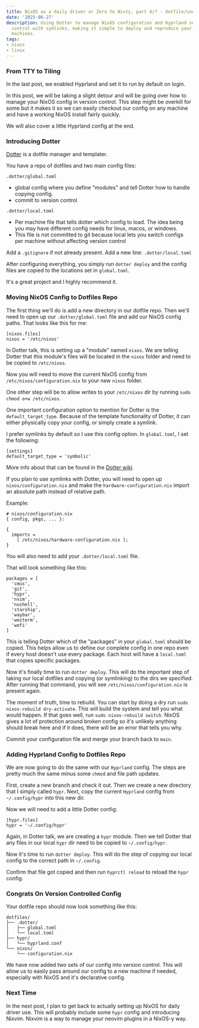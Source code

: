 ```yaml
---
title: NixOS as a daily driver or Zero to Nixty, part 4/? - dotfile/config management
date: '2025-06-27'
description: Using Dotter to manage NixOS configuration and Hyprland settings in version
  control with symlinks, making it simple to deploy and reproduce your setup across
  machines.
tags:
- nixos
- linux
---
```


### From TTY to Tiling

In the last post, we enabled Hyprland and set it to run by default on login.

In this post, we will be taking a slight detour and will be going over how to
manage your NixOS config in version control. This step might be overkill for
some but it makes it so we can easily checkout our config on any machine and
have a working NixOS install fairly quickly.

We will also cover a little Hyprland config at the end.

### Introducing Dotter

[Dotter](https://github.com/SuperCuber/dotter) is a dotfile manager and templater.

You have a repo of dotfiles and two main config files:

`.dotter/global.toml`
  - global config where you define "modules" and tell Dotter how to handle
    copying config.
  - commit to version control

`.dotter/local.toml`
  - Per machine file that tells dotter which config to load. The idea being
  you may have different config needs for linux, macos, or windows.
  - This file is not committed to git because local lets you switch configs
  per machine without affecting version control

Add a `.gitignore` if not already present.
Add a new line:
`.dotter/local.toml`

After configuring everything, you simply run `dotter deploy` and the config
files are copied to the locations set in `global.toml`.

It's a great project and I highly recommend it.

### Moving NixOS Config to Dotfiles Repo

The first thing we'll do is add a new directory in our dotfile repo. Then
we'll need to open up our `.dotter/global.toml` file and add our NixOS config
paths. That looks like this for me:

```
[nixos.files]
nixos = '/etc/nixos'
```

In Dotter talk, this is setting up a "module" named `nixos`. We are telling Dotter
that this module's files will be located in the `nixos` folder and need to be
copied to `/etc/nixos`.

Now you will need to move the current NixOS config from
`/etc/nixos/configuration.nix` to your new `nixos` folder.

One other step will be to allow writes to your `/etc/nixos` dir by running
`sudo chmod o+w /etc/nixos`.

One important configuration option to mention for Dotter is the
`default_target_type`. Because of the template functionality of Dotter,
it can either physically copy your config, or simply create a symlink.

I prefer symlinks by default so I use this config option. In `global.toml`, I
set the following:

```
[settings]
default_target_type = 'symbolic'
```

More info about that can be found in the [Dotter wiki](https://github.com/SuperCuber/dotter/wiki/5.-Built%E2%80%90ins,-Helpers,-and-Settings#settings).

If you plan to use symlinks with Dotter, you will need to open up
`nixos/configuration.nix` and make the `hardware-configuration.nix` import
an absolute path instead of relative path.

Example:

```
# nixos/configuration.nix
{ config, pkgs, ... }:

{
  imports =
    [ /etc/nixos/hardware-configuration.nix ];
}
```

You will also need to add your `.dotter/local.toml` file.

That will look something like this:

```
packages = [
  'cmus',
  'git',
  'hypr',
  'nvim',
  'nushell',
  'starship',
  'waybar',
  'wezterm',
  'wofi'
]
```

This is telling Dotter which of the "packages" in your `global.toml` should be
copied. This helps allow us to define our complete config in one repo even if
every host doesn't use every package. Each host will have a `local.toml` that
copies specific packages.

Now it's finally time to run `dotter deploy`. This will do the important step
of taking our local dotfiles and copying (or symlinking) to the dirs we
specified. After running that command, you will see
`/etc/nixos/configuration.nix` is present again.

The moment of truth, time to rebuild. You can start by doing a dry run
`sudo nixos-rebuild dry-activate`. This will build the system and tell you what
would happen. If that goes well, run `sudo nixos-rebuild switch`. NixOS gives a lot
of protection around broken config so it's unlikely anything should break here
and if it does, there will be an error that tells you why.

Commit your configuration file and merge your branch back to `main`.

### Adding Hyprland Config to Dotfiles Repo

We are now going to do the same with our `Hyprland` config. The steps are pretty
much the same minus some `chmod` and file path updates.

First, create a new branch and check it out. Then we create a new directory that
I simply called `hypr`. Next, copy the current `Hyprland` config from
`~/.config/hypr` into this new dir.

Now we will need to add a little Dotter config:
```
[hypr.files]
hypr = '~/.config/hypr'
```

Again, in Dotter talk, we are creating a `hypr` module. Then we tell Dotter that
any files in our local `hypr` dir need to be copied to `~/.config/hypr`.

Now it's time to run `dotter deploy`. This will do the step of copying our
local config to the correct path in `~/.config`.

Confirm that file got copied and then run `hyprctl reload` to reload the `hypr`
config.

### Congrats On Version Controlled Config

Your dotfile repo should now look something like this:

```
dotfiles/
├── .dotter/
│   ├── global.toml
│   └── local.toml
├── hypr/
│   └── hyprland.conf
└── nixos/
    └── configuration.nix
```

We have now added two sets of our config into version control. This will allow
us to easily pass around our config to a new machine if needed, especially with
NixOS and it's declarative config.

### Next Time

In the next post, I plan to get back to actually setting up NixOS for daily driver
use. This will probably include some `hypr` config and introducing Nixvim. Nixvim
is a way to manage your neovim plugins in a NixOS-y way.
